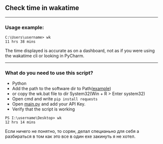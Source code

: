 ## Check time in wakatime
___
### Usage example:
```
C:\Users\username> wk
11 hrs 38 mins
```

The time displayed is accurate as on a dashboard, not as if you were using the wakatime cli or looking in PyCharm.

___

### What do you need to use this script?

- Python
- Add the path to the software dir to Path([example](https://www.architectryan.com/2018/03/17/add-to-the-path-on-windows-10/)) 
- or copy the wk.bat file to dir System32(Win + R > Enter system32)
- Open cmd and write `pip install requests`
- Open [main.py](main.py) and add your API Key.
- Verify that the script is working
```
PS I:\username\Desktop> wk
12 hrs 14 mins
```

Если ничего не понятно, то сорян, делал специаньно для себя а разбираться в том как это все в один exe закинуть я не хотел.